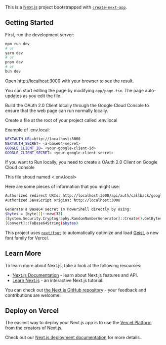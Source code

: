 This is a [Next.js](https://nextjs.org) project bootstrapped with [`create-next-app`](https://nextjs.org/docs/app/api-reference/cli/create-next-app).

## Getting Started

First, run the development server:

```bash
npm run dev
# or
yarn dev
# or
pnpm dev
# or
bun dev
```

Open [http://localhost:3000](http://localhost:3000) with your browser to see the result.

You can start editing the page by modifying `app/page.tsx`. The page auto-updates as you edit the file.

Build the OAuth 2.0 Client locally through the Google Cloud Console to ensure that the web page can run normally locally.

Create a file at the root of your project called .env.local

Example of .env.local:

```bash
NEXTAUTH_URL=http://localhost:3000
NEXTAUTH_SECRET= <a-base64-secret>
GOOGLE_CLIENT_ID= <your-google-client-id>
GOOGLE_CLIENT_SECRET= <your-google-client-secret>
```


If you want to Run locally, you need to create a OAuth 2.0 Client on Google Cloud console

This file shoud named <.env.local>

Here are some pieces of information that you might use: 

```bash
Authorized redirect URIs: http://localhost:3000/api/auth/callback/google
Authorized JavaScript origins: http://localhost:3000

Generate a Base64 secret in PowerShell directly by using:
$bytes = [byte[]]::new(32)
[System.Security.Cryptography.RandomNumberGenerator]::Create().GetBytes($bytes)
[Convert]::ToBase64String($bytes)

```

This project uses [`next/font`](https://nextjs.org/docs/app/building-your-application/optimizing/fonts) to automatically optimize and load [Geist](https://vercel.com/font), a new font family for Vercel.

## Learn More

To learn more about Next.js, take a look at the following resources:

- [Next.js Documentation](https://nextjs.org/docs) - learn about Next.js features and API.
- [Learn Next.js](https://nextjs.org/learn) - an interactive Next.js tutorial.

You can check out [the Next.js GitHub repository](https://github.com/vercel/next.js) - your feedback and contributions are welcome!

## Deploy on Vercel

The easiest way to deploy your Next.js app is to use the [Vercel Platform](https://vercel.com/new?utm_medium=default-template&filter=next.js&utm_source=create-next-app&utm_campaign=create-next-app-readme) from the creators of Next.js.

Check out our [Next.js deployment documentation](https://nextjs.org/docs/app/building-your-application/deploying) for more details.

